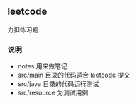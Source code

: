 ## leetcode
力扣练习题

### 说明
- notes 用来做笔记
- src/main 目录的代码适合 leetcode 提交
- src/java 目录的代码运行测试
- src/resource 为测试用例
